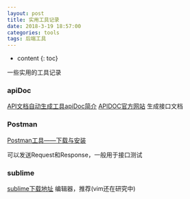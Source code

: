 ```yaml
---
layout: post
title: 实用工具记录
date: 2018-3-19 18:57:00
categories: tools
tags: 后端工具
---
```


* content
{: toc}


一些实用的工具记录





### apiDoc

[API文档自动生成工具apiDoc简介](http://www.bjhee.com/apidoc.html) 
[APIDOC官方网站](http://apidocjs.com/)
生成接口文档

### Postman
[Postman工具——下载与安装](https://blog.csdn.net/water_0815/article/details/53263643) 

可以发送Request和Response，一般用于接口测试

### sublime
[sublime下载地址](https://www.baidu.com/link?url=-pBDRk5sJFsXtcvh2eYYmoCqqfieH6P_6nbQFWyG9N2ILP3tWqNh9x5zmVGQl7n8X2HcpqIWLVGi-_g6OccDQjXl7sZRe-br_fPwiiwkMjq&wd=&eqid=f422d40100059d6f000000045abe2e5e)
编辑器，推荐(vim还在研究中)
